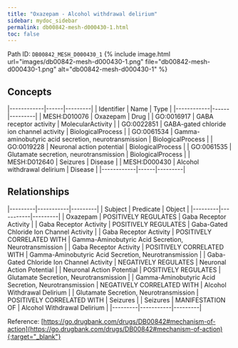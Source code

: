 ```yaml
---
title: "Oxazepam - Alcohol withdrawal delirium"
sidebar: mydoc_sidebar
permalink: db00842-mesh-d000430-1.html
toc: false 
---
```



Path ID: `DB00842_MESH_D000430_1`
{% include image.html url="images/db00842-mesh-d000430-1.png" file="db00842-mesh-d000430-1.png" alt="db00842-mesh-d000430-1" %}

## Concepts

|------------|------|---------|
| Identifier | Name | Type    |
|------------|------|---------|
| MESH:D010076 | Oxazepam | Drug |
| GO:0016917 | GABA receptor activity | MolecularActivity |
| GO:0022851 | GABA-gated chloride ion channel activity | BiologicalProcess |
| GO:0061534 | Gamma-aminobutyric acid secretion, neurotransmission | BiologicalProcess |
| GO:0019228 | Neuronal action potential | BiologicalProcess |
| GO:0061535 | Glutamate secretion, neurotransmission | BiologicalProcess |
| MESH:D012640 | Seizures | Disease |
| MESH:D000430 | Alcohol withdrawal delirium | Disease |
|------------|------|---------|

## Relationships

|---------|-----------|---------|
| Subject | Predicate | Object  |
|---------|-----------|---------|
| Oxazepam | POSITIVELY REGULATES | Gaba Receptor Activity |
| Gaba Receptor Activity | POSITIVELY REGULATES | Gaba-Gated Chloride Ion Channel Activity |
| Gaba Receptor Activity | POSITIVELY CORRELATED WITH | Gamma-Aminobutyric Acid Secretion, Neurotransmission |
| Gaba Receptor Activity | POSITIVELY CORRELATED WITH | Gamma-Aminobutyric Acid Secretion, Neurotransmission |
| Gaba-Gated Chloride Ion Channel Activity | NEGATIVELY REGULATES | Neuronal Action Potential |
| Neuronal Action Potential | POSITIVELY REGULATES | Glutamate Secretion, Neurotransmission |
| Gamma-Aminobutyric Acid Secretion, Neurotransmission | NEGATIVELY CORRELATED WITH | Alcohol Withdrawal Delirium |
| Glutamate Secretion, Neurotransmission | POSITIVELY CORRELATED WITH | Seizures |
| Seizures | MANIFESTATION OF | Alcohol Withdrawal Delirium |
|---------|-----------|---------|

Reference: [https://go.drugbank.com/drugs/DB00842#mechanism-of-action](https://go.drugbank.com/drugs/DB00842#mechanism-of-action){:target="_blank"}